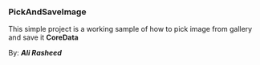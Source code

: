 <h3>PickAndSaveImage</h3>
<p>This simple project is a working sample of how to pick image from gallery and save it <strong>CoreData</strong></p>
<p>By: <strong><em>Ali Rasheed</em></strong></p>